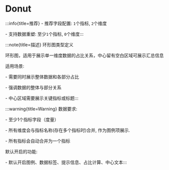# Donut

:::info{title=推荐}
\- 推荐字段配置: `1`个指标, `2`个维度

\- 支持数据重塑: 至少`1`个指标, `0`个维度:::

:::note{title=描述}
环形图类型定义



环形图，适用于展示单一维度数据的占比关系，中心留有空白区域可展示汇总信息

适用场景:

\- 需要同时展示整体数据和各部分占比

\- 强调数据的整体与部分关系

\- 中心区域需要展示关键指标或标题:::

:::warning{title=Warning}
数据要求:

\- 至少1个指标字段（度量）

\- 所有维度会与指标名称(存在多个指标时)合并, 作为图例项展示.

\- 所有指标会自动合并为一个指标

默认开启的功能:

\- 默认开启图例、数据标签、提示信息、占比计算、中心文本:::

